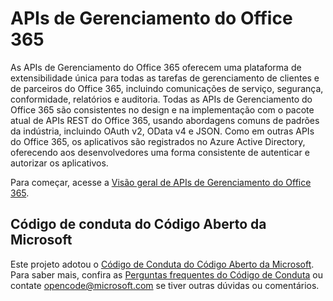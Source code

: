 # <a name="office-365-management-apis"></a>APIs de Gerenciamento do Office 365

As APIs de Gerenciamento do Office 365 oferecem uma plataforma de extensibilidade única para todas as tarefas de gerenciamento de clientes e de parceiros do Office 365, incluindo comunicações de serviço, segurança, conformidade, relatórios e auditoria. Todas as APIs de Gerenciamento do Office 365 são consistentes no design e na implementação com o pacote atual de APIs REST do Office 365, usando abordagens comuns de padrões da indústria, incluindo OAuth v2, OData v4 e JSON. Como em outras APIs do Office 365, os aplicativos são registrados no Azure Active Directory, oferecendo aos desenvolvedores uma forma consistente de autenticar e autorizar os aplicativos.

Para começar, acesse a [Visão geral de APIs de Gerenciamento do Office 365](https://docs.microsoft.com/pt-BR/office/office-365-management-api/office-365-management-apis-overview).



## <a name="microsoft-open-source-code-of-conduct"></a>Código de conduta do Código Aberto da Microsoft
Este projeto adotou o [Código de Conduta do Código Aberto da Microsoft](https://opensource.microsoft.com/codeofconduct/). Para saber mais, confira as [Perguntas frequentes do Código de Conduta](https://opensource.microsoft.com/codeofconduct/faq/) ou contate [opencode@microsoft.com](mailto:opencode@microsoft.com) se tiver outras dúvidas ou comentários.